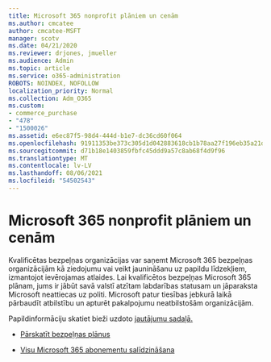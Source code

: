 ```yaml
---
title: Microsoft 365 nonprofit plāniem un cenām
ms.author: cmcatee
author: cmcatee-MSFT
manager: scotv
ms.date: 04/21/2020
ms.reviewer: drjones, jmueller
ms.audience: Admin
ms.topic: article
ms.service: o365-administration
ROBOTS: NOINDEX, NOFOLLOW
localization_priority: Normal
ms.collection: Adm_O365
ms.custom:
- commerce_purchase
- "478"
- "1500026"
ms.assetid: e6ec87f5-98d4-444d-b1e7-dc36cd60f064
ms.openlocfilehash: 91911353be373c305d1d042883618cb1b78aa27f196eb35a21d031113b61c4fb
ms.sourcegitcommit: d71b18e1403859fbfc45ddd9a57c8ab68f4d9f96
ms.translationtype: MT
ms.contentlocale: lv-LV
ms.lasthandoff: 08/06/2021
ms.locfileid: "54502543"
---
```

# <a name="microsoft-365-for-nonprofit-plans-and-pricing"></a>Microsoft 365 nonprofit plāniem un cenām

Kvalificētas bezpeļņas organizācijas var saņemt Microsoft 365 bezpeļņas organizācijām kā ziedojumu vai veikt jaunināšanu uz papildu līdzekļiem, izmantojot ievērojamas atlaides. Lai kvalificētos bezpeļņas Microsoft 365 plānam, jums [](https://go.microsoft.com/fwlink/p/?LinkID=330253) ir jābūt savā valstī atzītam labdarības statusam un jāparaksta Microsoft neattiecas uz politi. Microsoft patur tiesības jebkurā laikā pārbaudīt atbilstību un apturēt pakalpojumu neatbilstošām organizācijām.
  
Papildinformāciju skatiet bieži uzdoto [jautājumu sadaļā.](https://products.office.com/nonprofit/office-365-nonprofit)
  
- [Pārskatīt bezpeļņas plānus](https://products.office.com/nonprofit/office-365-nonprofit-plans-and-pricing?tab=1)

- [Visu Microsoft 365 abonementu salīdzināšana](https://products.office.com/business/compare-more-office-365-for-business-plans)